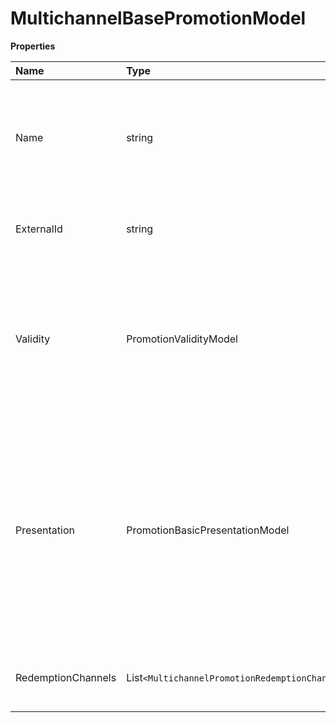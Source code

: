 # MultichannelBasePromotionModel

**Properties**

| Name               | Type                                                | Required | Description                                                                                                                                                                                                                             |
| :----------------- | :-------------------------------------------------- | :------- | :-------------------------------------------------------------------------------------------------------------------------------------------------------------------------------------------------------------------------------------- |
| Name               | string                                              | ✅       | Name of promtion. Following field is required and don't allows to be left out or set to null or empty string                                                                                                                            |
| ExternalId         | string                                              | ❌       | External id generated from system outside of Voyado                                                                                                                                                                                     |
| Validity           | PromotionValidityModel                              | ❌       | Following class holds the duration information for a promotion. The this object uses to set and get the duration of a promotion.                                                                                                        |
| Presentation       | PromotionBasicPresentationModel                     | ❌       | Following object is for get/set the presentational side of the promotion. This data uses to displey in different kind of views, for an example in Email messages etc. This fields populates the "Presentation" section in the admin UI. |
| RedemptionChannels | List`<MultichannelPromotionRedemptionChannelModel>` | ❌       | Redemption channels Valid channels: POS, ECOM and OTHER                                                                                                                                                                                 |

<!-- This file was generated by liblab | https://liblab.com/ -->
